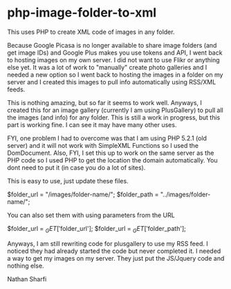

# php-image-folder-to-xml
This uses PHP to create XML code of images in any folder.

Because Google Picasa is no longer available to share image folders (and get image IDs) and Google Plus makes you use tokens and API, I went back to hosting images on my own server. I did not want to use Flikr or anything else yet. It was a lot of work to "manually" create photo galleries and I needed a new option so I went back to hosting the images in a folder on my server and I created this images to pull info automatically using RSS/XML feeds.

This is nothing amazing, but so far it seems to work well. Anyways, I created this for an image gallery (currently I am using PlusGallery) to pull all the images (and info) for any folder. This is still a work in progress, but this part is working fine. I can see it may have many other uses.

FYI, one problem I had to overcome was that I am using PHP 5.2.1 (old server) and it will not work with SimpleXML Functions so I used the DomDocument. Also, FYI, I set this up to work on the same server as the PHP code so I used PHP to get the location the domain automatically. You dont need to put it (in case you do a lot of sites).

This is easy to use, just update these files.

$folder_url = "/images/folder-name/";
$folder_path = "../images/folder-name/";

You can also set them with using parameters from the URL

$folder_url = $_GET['$folder_url'];
$folder_url = $_GET['$folder_path'];

Anyways, I am still rewriting code for plusgallery to use my RSS feed. I noticed they had already started the code but never completed it. I needed a way to get my images on my server. They just put the JS/Jquery code and nothing else.


Nathan Sharfi

